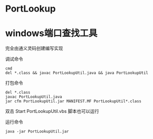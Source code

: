 # PortLookup
# windows端口查找工具
完全由通义灵码创建编写实现

调试命令
```
cmd
del *.class && javac PortLookupUtil.java && java PortLookupUtil
```

打包命令
```
del *.class
javac PortLookupUtil.java
jar cfm PortLookupUtil.jar MANIFEST.MF PortLookupUtil*.class
```
双击 Start PortLookupUtil.vbs 脚本也可以运行

运行命令
```
java -jar PortLookupUtil.jar
```
